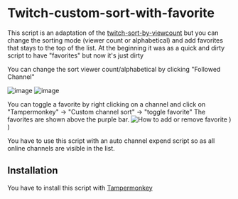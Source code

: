 # Twitch-custom-sort-with-favorite
This script is an adaptation of the [twitch-sort-by-viewcount](https://github.com/tomasz13nocon/twitch-sort-by-viewcount) but you can change the sorting mode (viewer count or alphabetical) and add favorites that stays to the top of the list.
At the beginning it was as a quick and dirty script to have "favorites" but now it's just dirty

You can change the sort viewer count/alphabetical by clicking  "Followed Channel"

![image](https://github.com/user-attachments/assets/5b52148d-9212-40bb-a09c-a12825958892)
![image](https://github.com/user-attachments/assets/be42c0b5-9574-4456-9077-137f034c294e)

You can toggle a favorite by right clicking on a channel and click on "Tampermonkey" -> "Custom channel sort" -> "toggle favorite"
The favorites are shown above the purple bar.
![How to add or remove favorite](https://github.com/user-attachments/assets/3d75009d-fd95-4e67-a979-b1aa91e1da88)
)
)


You have to use this script with an auto channel expend script so as all online channels are visible in the list.

## Installation
You have to install this script with [Tampermonkey](https://www.tampermonkey.net/)
